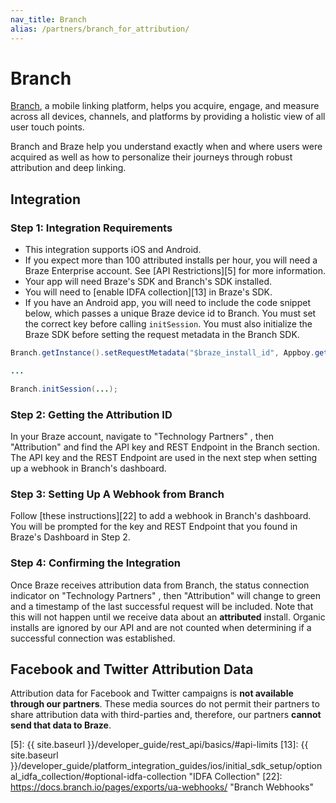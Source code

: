 ```yaml
---
nav_title: Branch
alias: /partners/branch_for_attribution/
---
```


# Branch
[Branch](https://docs.branch.io/pages/integrations/braze/), a mobile linking platform, helps you acquire, engage, and measure across all devices, channels, and platforms by providing a holistic view of all user touch points.

Branch and Braze help you understand exactly when and where users were acquired as well as how to personalize their journeys through robust attribution and deep linking.

## Integration

### Step 1: Integration Requirements

* This integration supports iOS and Android.
* If you expect more than 100 attributed installs per hour, you will need a Braze Enterprise account. See [API Restrictions][5] for more information.
* Your app will need Braze's SDK and Branch's SDK installed.
* You will need to [enable IDFA collection][13] in Braze's SDK.
* If you have an Android app, you will need to include the code snippet below, which passes a unique Braze device id to Branch. You must set the correct key before calling `initSession`. You must also initialize the Braze SDK before setting the request metadata in the Branch SDK.

```java
Branch.getInstance().setRequestMetadata("$braze_install_id", Appboy.getInstance(context).getInstallTrackingId());

...

Branch.initSession(...);
```

### Step 2: Getting the Attribution ID

In your Braze account, navigate to "Technology Partners" , then "Attribution" and find the API key and REST Endpoint in the Branch section. The API key and the REST Endpoint are used in the next step when setting up a webhook in Branch's dashboard.

### Step 3: Setting Up A Webhook from Branch

Follow [these instructions][22] to add a webhook in Branch's dashboard. You will be prompted for the key and REST Endpoint that you found in Braze's Dashboard in Step 2.

### Step 4: Confirming the Integration

Once Braze receives attribution data from Branch, the status connection indicator on "Technology Partners" , then "Attribution" will change to green and a timestamp of the last successful request will be included. Note that this will not happen until we receive data about an __attributed__ install. Organic installs are ignored by our API and are not counted when determining if a successful connection was established.

## Facebook and Twitter Attribution Data

Attribution data for Facebook and Twitter campaigns is __not available through our partners__. These media sources do not permit their partners to share attribution data with third-parties and, therefore, our partners __cannot send that data to Braze__.

[5]: {{ site.baseurl }}/developer_guide/rest_api/basics/#api-limits
[13]: {{ site.baseurl }}/developer_guide/platform_integration_guides/ios/initial_sdk_setup/optional_idfa_collection/#optional-idfa-collection "IDFA Collection"
[22]: https://docs.branch.io/pages/exports/ua-webhooks/ "Branch Webhooks"
